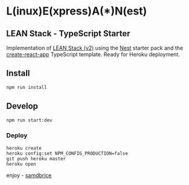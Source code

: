# L(inux)E(xpress)A(*)N(est)
## LEAN Stack - TypeScript Starter

Implementation of [LEAN Stack (v2)](https://medium.com/@samdbrice) using the [Nest](https://github.com/nestjs/typescript-starter) starter pack and the [create-react-app](https://github.com/facebook/create-react-app) TypeScript template. Ready for Heroku deployment.

## Install
```bash
npm run install
```

## Develop
```bash
npm run start:dev
```

### Deploy
```
heroku create
heroku config:set NPM_CONFIG_PRODUCTION=false
git push heroku master
heroku open
```

enjoy - [samdbrice](https://medium.com/@samdbrice)